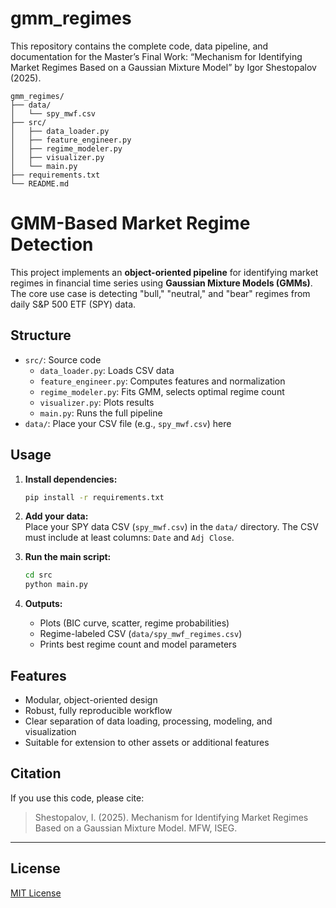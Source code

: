 # gmm_regimes
This repository contains the complete code, data pipeline, and documentation for the Master’s Final Work: “Mechanism for Identifying Market Regimes Based on a Gaussian Mixture Model” by Igor Shestopalov (2025).


```text
gmm_regimes/
├── data/
│   └── spy_mwf.csv
├── src/
│   ├── data_loader.py
│   ├── feature_engineer.py
│   ├── regime_modeler.py
│   ├── visualizer.py
│   └── main.py
├── requirements.txt
└── README.md
```


# GMM-Based Market Regime Detection

This project implements an **object-oriented pipeline** for identifying market regimes in financial time series using **Gaussian Mixture Models (GMMs)**. The core use case is detecting "bull," "neutral," and "bear" regimes from daily S&P 500 ETF (SPY) data.

## Structure

- `src/`: Source code
    - `data_loader.py`: Loads CSV data
    - `feature_engineer.py`: Computes features and normalization
    - `regime_modeler.py`: Fits GMM, selects optimal regime count
    - `visualizer.py`: Plots results
    - `main.py`: Runs the full pipeline
- `data/`: Place your CSV file (e.g., `spy_mwf.csv`) here

## Usage

1. **Install dependencies:**
    ```bash
    pip install -r requirements.txt
    ```
2. **Add your data:**  
   Place your SPY data CSV (`spy_mwf.csv`) in the `data/` directory. The CSV must include at least columns: `Date` and `Adj Close`.

3. **Run the main script:**
    ```bash
    cd src
    python main.py
    ```

4. **Outputs:**
    - Plots (BIC curve, scatter, regime probabilities)
    - Regime-labeled CSV (`data/spy_mwf_regimes.csv`)
    - Prints best regime count and model parameters

## Features

- Modular, object-oriented design
- Robust, fully reproducible workflow
- Clear separation of data loading, processing, modeling, and visualization
- Suitable for extension to other assets or additional features

## Citation

If you use this code, please cite:

> Shestopalov, I. (2025). Mechanism for Identifying Market Regimes Based on a Gaussian Mixture Model. MFW, ISEG.

---

## License

[MIT License](LICENSE)
